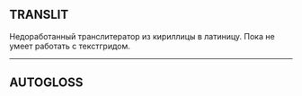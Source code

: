 ## TRANSLIT

Недоработанный транслитератор из кириллицы в латиницу. Пока не умеет работать с текстгридом.

__________

## AUTOGLOSS

